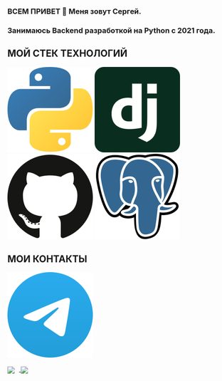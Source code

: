 ### ВСЕМ ПРИВЕТ 👋 Меня зовут Сергей. 
### Занимаюсь Backend разработкой на Python с 2021 года.

## МОЙ СТЕК ТЕХНОЛОГИЙ
![Python](/svg/python.svg)
![Django](/svg/django.svg)
![Git](/svg/github-icon.svg)
![PostgreSQL](/svg/postgresql.svg)

## МОИ КОНТАКТЫ
[<img src="./svg/telegram.svg">](https://t.me/EnProPlant)

<div>
<a href="https://github-readme-stats.vercel.app/api?username=motorshow&hide=contribs&show_icons=true&theme=dark">
  <img  align="center" height="130" style="margin-right: 10px" src="https://github-readme-stats.vercel.app/api?username=motorshow&hide=contribs&show_icons=true&theme=dark" />
</a>
<a href="https://github-readme-stats.vercel.app/api/top-langs/?username=motorshow&layout=compact&theme=dark">
  <img align="center" height="130" src="https://github-readme-stats.vercel.app/api/top-langs/?username=motorshow&layout=compact&theme=dark" />
</a>
</div>